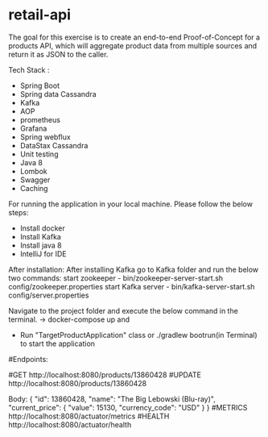 # retail-api

The goal for this exercise is to create an end-to-end Proof-of-Concept for a products API, which will aggregate product data from multiple sources and return it as JSON to the caller.

Tech Stack :
- Spring Boot
- Spring data Cassandra
- Kafka
- AOP
- prometheus
- Grafana
- Spring webflux
- DataStax Cassandra
- Unit testing
- Java 8
- Lombok
- Swagger
- Caching


For running the application in your local machine. Please follow the below steps:
- Install docker
- Install Kafka
- Install java 8
- IntelliJ for IDE

After installation:
After installing Kafka go to Kafka folder and run the below two commands:
start zookeeper - 	bin/zookeeper-server-start.sh config/zookeeper.properties
start Kafka server - bin/kafka-server-start.sh config/server.properties

Navigate to the project folder and execute the below command in the terminal.
-> docker-compose up and 
- Run "TargetProductApplication" class or ./gradlew bootrun(in Terminal) to start the application


#Endpoints:

#GET
http://localhost:8080/products/13860428
#UPDATE
http://localhost:8080/products/13860428

Body:
{
"id": 13860428,
"name": "The Big Lebowski (Blu-ray)",
"current_price": {
"value": 15130,
"currency_code": "USD"
}
}
#METRICS
http://localhost:8080/actuator/metrics
#HEALTH
http://localhost:8080/actuator/health

